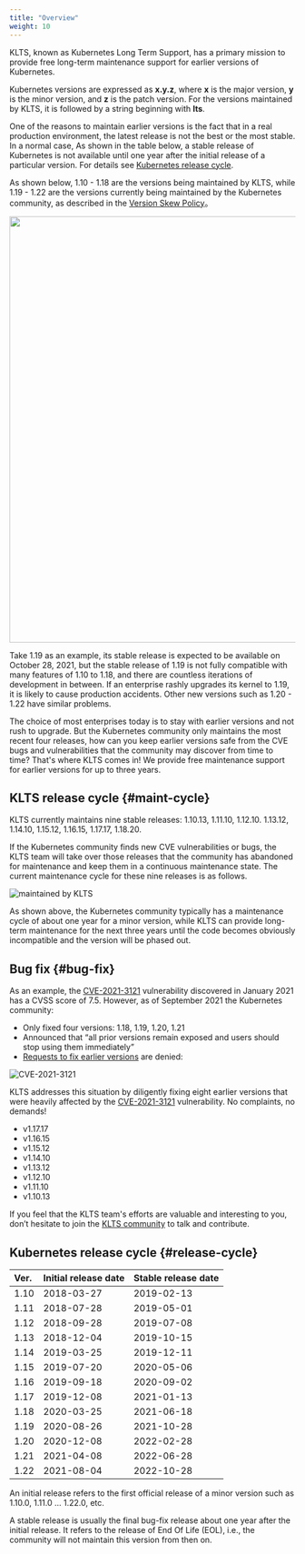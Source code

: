 ```yaml
---
title: "Overview"
weight: 10
---
```

KLTS, known as Kubernetes Long Term Support, has a primary mission to provide free long-term maintenance support for earlier versions of Kubernetes.  

Kubernetes versions are expressed as **x.y.z**, where **x** is the major version, **y** is the minor version, and **z** is the patch version. For the versions maintained by KLTS, it is followed by a string beginning with **lts**.  

One of the reasons to maintain earlier versions is the fact that in a real production environment, the latest release is not the best or the most stable. In a normal case, As shown in the table below, a stable release of Kubernetes is not available until one year after the initial release of a particular version. For details see [Kubernetes release cycle](#kubernetes-release-cycle-release-cycle).

As shown below, 1.10 - 1.18 are the versions being maintained by KLTS, while 1.19 - 1.22 are the versions currently being maintained by the Kubernetes community, as described in the [Version Skew Policy](https://kubernetes.io/releases/version-skew-policy/#supported-versions)。

<img src="../klts_job.png" width="750">

Take 1.19 as an example, its stable release is expected to be available on October 28, 2021, but the stable release of 1.19 is not fully compatible with many features of 1.10 to 1.18, and there are countless iterations of development in between. If an enterprise rashly upgrades its kernel to 1.19, it is likely to cause production accidents. Other new versions such as 1.20 - 1.22 have similar problems.  

The choice of most enterprises today is to stay with earlier versions and not rush to upgrade. But the Kubernetes community only maintains the most recent four releases, how can you keep earlier versions safe from the CVE bugs and vulnerabilities that the community may discover from time to time? That's where KLTS comes in! We provide free maintenance support for earlier versions for up to three years.    

## KLTS release cycle {#maint-cycle}
KLTS currently maintains nine stable releases: 1.10.13, 1.11.10, 1.12.10. 1.13.12, 1.14.10, 1.15.12, 1.16.15, 1.17.17, 1.18.20.

If the Kubernetes community finds new CVE vulnerabilities or bugs, the KLTS team will take over those releases that the community has abandoned for maintenance and keep them in a continuous maintenance state. The current maintenance cycle for these nine releases is as follows.

![maintained by KLTS](../whatKLTSdoes.png)

As shown above, the Kubernetes community typically has a maintenance cycle of about one year for a minor version, while KLTS can provide long-term maintenance for the next three years until the code becomes obviously incompatible and the version will be phased out.
## Bug fix {#bug-fix}
As an example, the [CVE-2021-3121](https://www.cvedetails.com/cve/CVE-2021-3121) vulnerability discovered in January 2021 has a CVSS score of 7.5. However, as of September 2021 the Kubernetes community:  

- Only fixed four versions: 1.18, 1.19, 1.20, 1.21
- Announced that “all prior versions remain exposed and users should stop using them immediately”
- [Requests to fix earlier versions](https://github.com/kubernetes/kubernetes/issues/101435) are denied:

![CVE-2021-3121](../cve2021.png)

 KLTS addresses this situation by diligently fixing eight earlier versions that were heavily affected by the [CVE-2021-3121](https://www.cvedetails.com/cve/CVE-2021-3121) vulnerability. No complaints, no demands!

- v1.17.17
- v1.16.15
- v1.15.12
- v1.14.10
- v1.13.12
- v1.12.10
- v1.11.10
- v1.10.13  

 If you feel that the KLTS team's efforts are valuable and interesting to you, don’t hesitate to join the [KLTS community](https://github.com/klts-io) to talk and contribute.

## Kubernetes release cycle {#release-cycle}

| **Ver.** | **Initial release date** | **Stable release date** |
| :----------- | :--------------- | :------------------- |
| 1.10         | 2018-03-27       | 2019-02-13           |
| 1.11         | 2018-07-28       | 2019-05-01           |
| 1.12         | 2018-09-28       | 2019-07-08           |
| 1.13         | 2018-12-04       | 2019-10-15           |
| 1.14         | 2019-03-25       | 2019-12-11           |
| 1.15         | 2019-07-20       | 2020-05-06           |
| 1.16         | 2019-09-18       | 2020-09-02           |
| 1.17         | 2019-12-08       | 2021-01-13           |
| 1.18         | 2020-03-25       | 2021-06-18           |
| 1.19         | 2020-08-26       | 2021-10-28           |
| 1.20         | 2020-12-08       | 2022-02-28           |
| 1.21         | 2021-04-08       | 2022-06-28           |
| 1.22         | 2021-08-04       | 2022-10-28           |

An initial release refers to the first official release of a minor version such as 1.10.0, 1.11.0 ... 1.22.0, etc.  

A stable release is usually the final bug-fix release about one year after the initial release. It refers to the release of End Of Life (EOL), i.e., the community will not maintain this version from then on.  